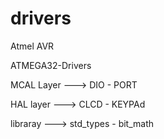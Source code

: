 # drivers



Atmel AVR

ATMEGA32-Drivers

MCAL Layer  ---> DIO  - PORT

HAL  layer  ---> CLCD - KEYPAd

libraray    ---> std_types - bit_math
